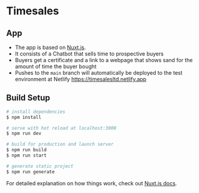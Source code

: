 # Timesales

## App
- The app is based on [Nuxt.js](https://nuxtjs.org).
- It consists of a Chatbot that sells time to prospective buyers
- Buyers get a certificate and a link to a webpage that shows sand for the amount of time the buyer bought
- Pushes to the `main` branch will automatically be deployed to the test environment at Netlify https://timesalesltd.netlify.app

## Build Setup

```bash
# install dependencies
$ npm install

# serve with hot reload at localhost:3000
$ npm run dev

# build for production and launch server
$ npm run build
$ npm run start

# generate static project
$ npm run generate
```

For detailed explanation on how things work, check out [Nuxt.js docs](https://nuxtjs.org).
